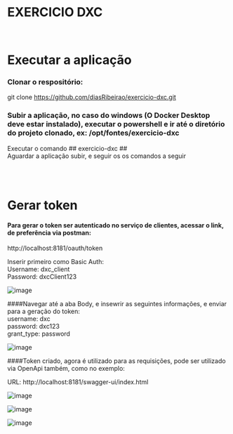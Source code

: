 # EXERCICIO DXC
<br />

# Executar a aplicação<br />
### Clonar o respositório: <br />
git clone https://github.com/diasRibeirao/exercicio-dxc.git<br />

### Subir a aplicação, no caso do windows (O Docker Desktop deve estar instalado), executar o powershell e ir até o diretório do projeto clonado, ex: /opt/fontes/exercicio-dxc<br />
Executar o comando ## exercicio-dxc ## <br />
Aguardar a aplicação subir, e seguir os os comandos a seguir<br />

<br /><br />
# Gerar token 

#### Para gerar o token ser autenticado no serviço de clientes, acessar o link, de preferência via postman: <br />
http://localhost:8181/oauth/token<br />

Inserir primeiro como Basic Auth:<br />
Username: dxc_client<br />
Password: dxcClient123<br />

![image](https://user-images.githubusercontent.com/29930488/214397543-3db4e722-1c60-4718-bfbf-ff586579e05a.png)

####Navegar até a aba Body, e insewrir as seguintes informações, e enviar para a geração do token:<br />
username: dxc<br />
password: dxc123<br />
grant_type: password<br />

![image](https://user-images.githubusercontent.com/29930488/214397821-941ab106-c8a5-4e06-8cfe-7a888e149d82.png)

####Token criado, agora é utilizado para as requisições, pode ser utilizado via OpenApi também, como no exemplo:<br />

URL: http://localhost:8181/swagger-ui/index.html<br />

![image](https://user-images.githubusercontent.com/29930488/214398019-845319e0-3d14-44d2-81d2-3b2e565824c8.png)

![image](https://user-images.githubusercontent.com/29930488/214398324-c0e0b690-83a2-418f-b164-cb9a0d676424.png)

![image](https://user-images.githubusercontent.com/29930488/214398362-edbab779-5c60-4b91-9a69-8faa5907f803.png)


